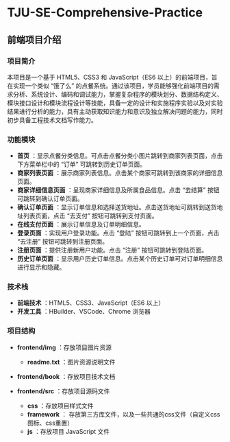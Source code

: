 # TJU-SE-Comprehensive-Practice
## 前端项目介绍
### 项目简介
本项目是一个基于 HTML5、CSS3 和 JavaScript（ES6 以上）的前端项目，旨在实现一个类似 “饿了么” 的点餐系统。通过该项目，学员能够强化前端项目的需求分析、系统设计、编码和调试能力，掌握复杂程序的模块划分、数据结构定义、模块接口设计和模块流程设计等技能，具备一定的设计和实施程序实验以及对实验结果进行分析的能力，具有主动获取知识能力和意识及独立解决问题的能力，同时初步具备工程技术文档写作能力。
### 功能模块

  * **首页** ：显示点餐分类信息。可点击点餐分类小图片跳转到商家列表页面，点击下方菜单栏中的 “订单” 可跳转到历史订单页面。
  * **商家列表页面** ：展示商家列表信息。点击某个商家可跳转到该商家的详细信息页面。
  * **商家详细信息页面** ：呈现商家详细信息及所属食品信息。点击 “去结算” 按钮可跳转到确认订单页面。
  * **确认订单页面** ：显示订单信息和选择送货地址。点击送货地址可跳转到送货地址列表页面，点击 “去支付” 按钮可跳转到支付页面。
  * **在线支付页面** ：展示订单信息及订单明细信息。
  * **登录页面** ：实现用户登录功能。点击 “登陆” 按钮可跳转到上一个页面，点击 “去注册” 按钮可跳转到注册页面。
  * **注册页面** ：提供注册新用户功能。点击 “注册” 按钮可跳转到登陆页面。
  * **历史订单页面** ：显示用户历史订单信息。点击某个历史订单可对订单明细信息进行显示和隐藏。

### 技术栈

  * **前端技术** ：HTML5、CSS3、JavaScript（ES6 以上）
  * **开发工具** ：HBuilder、VSCode、Chrome 浏览器
  
### 项目结构
  * **frontend/img** ：存放项目图片资源
    * **readme.txt** ：图片资源说明文件
  
  * **frontend/book** ：存放项目技术文档
  
  * **frontend/src** ：存放项目源码文件
    * **css** ：存放项目样式文件
    * **framework** ： 存放第三方库文件，以及一些共通的css文件（自定义css图标、css重置）
    * **js** ：存放项目 JavaScript 文件
